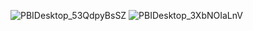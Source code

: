 ![PBIDesktop_53QdpyBsSZ](https://github.com/shaabinM/pwc-powerbi/assets/84104599/9015b4d4-90d1-448d-b82f-47f78afd2e2d)
![PBIDesktop_3XbNOIaLnV](https://github.com/shaabinM/pwc-powerbi/assets/84104599/d26c4cac-7ef3-4a2e-9b30-28d4a7f66bcb)
